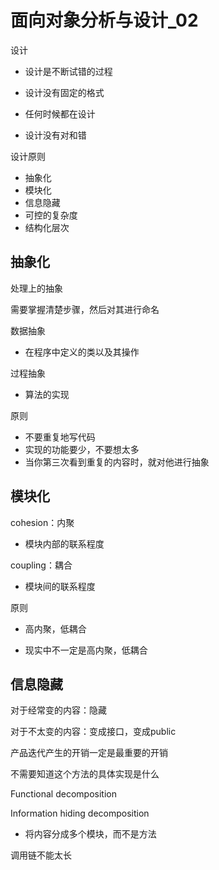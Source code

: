 # 面向对象分析与设计_02

设计

- 设计是不断试错的过程

- 设计没有固定的格式
- 任何时候都在设计
- 设计没有对和错

设计原则

- 抽象化
- 模块化
- 信息隐藏
- 可控的复杂度
- 结构化层次

## 抽象化

处理上的抽象

需要掌握清楚步骤，然后对其进行命名

数据抽象

- 在程序中定义的类以及其操作

过程抽象

- 算法的实现

原则

- 不要重复地写代码
- 实现的功能要少，不要想太多
- 当你第三次看到重复的内容时，就对他进行抽象

## 模块化

cohesion：内聚

- 模块内部的联系程度

coupling：耦合

- 模块间的联系程度

原则

- 高内聚，低耦合

- 现实中不一定是高内聚，低耦合

## 信息隐藏

对于经常变的内容：隐藏

对于不太变的内容：变成接口，变成public

产品迭代产生的开销一定是最重要的开销

不需要知道这个方法的具体实现是什么

Functional decomposition

Information hiding decomposition

- 将内容分成多个模块，而不是方法

调用链不能太长